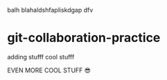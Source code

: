 balh blahaldshfapliskdgap dfv
# git-collaboration-practice


adding stufff
cool stufff

EVEN MORE COOL STUFF 😎
